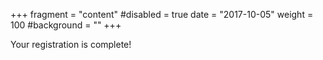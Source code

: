 +++
fragment = "content"
#disabled = true
date = "2017-10-05"
weight = 100
#background = ""
+++

Your registration is complete!
